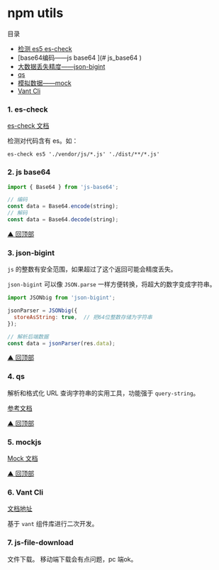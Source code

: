 # npm utils

<span id="top">目录</span>

- [检测 es5 es-check](#es_check)
- [base64编码——js base64 ](# js_base64 )
- [大数据丢失精度——json-bigint](#json_bigint)
- [qs](#qs)
- [模拟数据——mock](#mockjs)
- [Vant Cli](#vant_cli)

### 1. <span id="es_check">es-check</span>

[es-check 文档](https://www.npmjs.com/package/es-check)

检测对代码含有 es。如：

`es-check es5 './vendor/js/*.js' './dist/**/*.js'`

### 2. <span id=" js_base64 ">js base64 </span>

```javascript
import { Base64 } from 'js-base64';

// 编码
const data = Base64.encode(string);
// 解码
const data = Base64.decode(string);
```

[▲ 回顶部](#top)

### 3. <span id="json_bigint">json-bigint</span>

`js` 的整数有安全范围，如果超过了这个返回可能会精度丢失。

`json-bigint` 可以像 `JSON.parse` 一样方便转换，将超大的数字变成字符串。

```javascript
import JSONbig from 'json-bigint';

jsonParser = JSONbig({
  storeAsString: true,  // 把64位整数存储为字符串
});

// 解析后端数据
const data = jsonParser(res.data);
```

[▲ 回顶部](#top)

### 4. <span id="qs">qs</span>

解析和格式化 URL 查询字符串的实用工具，功能强于 `query-string`。

[参考文档](https://www.npmjs.com/package/qs)

[▲ 回顶部](#top)

### 5. <span id="mockjs">mockjs </span>

[Mock 文档](https://github.com/nuysoft/Mock/wiki)

[▲ 回顶部](#top)

### <span id="vant_cli">6. Vant Cli</span>

[文档地址](https://github.com/youzan/vant/tree/dev/packages/vant-cli)

基于 `vant` 组件库进行二次开发。

### 7. js-file-download 

文件下载。 移动端下载会有点问题，pc 端ok。